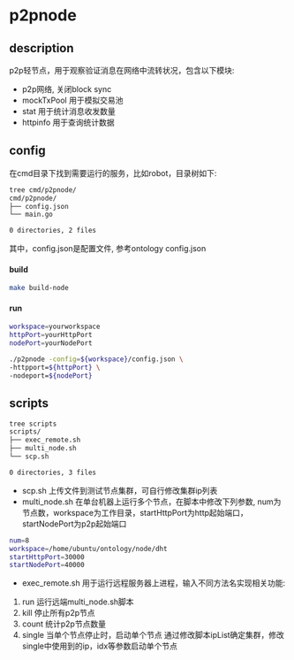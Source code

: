 # p2pnode

## description
p2p轻节点，用于观察验证消息在网络中流转状况，包含以下模块:
* p2p网络, 关闭block sync
* mockTxPool 用于模拟交易池
* stat 用于统计消息收发数量
* httpinfo 用于查询统计数据

## config
在cmd目录下找到需要运行的服务，比如robot，目录树如下:
```dtd
tree cmd/p2pnode/
cmd/p2pnode/
├── config.json
└── main.go

0 directories, 2 files
```
其中，config.json是配置文件, 参考ontology config.json

#### build
```bash
make build-node
```
#### run
```bash
workspace=yourworkspace
httpPort=yourHttpPort
nodePort=yourNodePort

./p2pnode -config=${workspace}/config.json \
-httpport=${httpPort} \
-nodeport=${nodePort}
```

## scripts
```dtd
tree scripts
scripts/
├── exec_remote.sh
├── multi_node.sh
└── scp.sh

0 directories, 3 files
```
* scp.sh 上传文件到测试节点集群，可自行修改集群ip列表
* multi_node.sh 在单台机器上运行多个节点，在脚本中修改下列参数, 
num为节点数，workspace为工作目录，startHttpPort为http起始端口，startNodePort为p2p起始端口
```bash
num=8
workspace=/home/ubuntu/ontology/node/dht
startHttpPort=30000
startNodePort=40000
```
* exec_remote.sh 用于运行远程服务器上进程，输入不同方法名实现相关功能:
1. run 运行远端multi_node.sh脚本
2. kill 停止所有p2p节点
3. count 统计p2p节点数量
4. single 当单个节点停止时，启动单个节点
通过修改脚本ipList确定集群，修改single中使用到的ip，idx等参数启动单个节点
